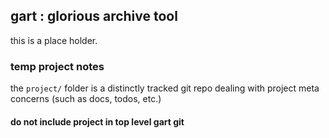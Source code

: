 ## gart : glorious archive tool

this is a place holder.

### temp project notes

the `project/` folder is a distinctly tracked git repo dealing with project meta concerns (such as docs, todos, etc.) 

#### do not include project in top level gart git
